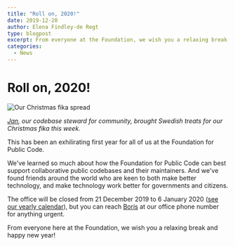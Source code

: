 ```yaml
---
title: "Roll on, 2020!"
date: 2019-12-20
author: Elena Findley-de Regt
type: blogpost
excerpt: From everyone at the Foundation, we wish you a relaxing break and happy new year!
categories:
  - News
---
```


# Roll on, 2020!

![Our Christmas fika spread]({{site.url}}/assets/fika.png)

*[Jan](https://publiccode.net/team/jan-bio.html), our codebase steward for community, brought Swedish treats for our Christmas fika this week.*

This has been an exhilirating first year for all of us at the Foundation for Public Code.

We've learned so much about how the Foundation for Public Code can best support collaborative public codebases and their maintainers. And we've found friends around the world who are keen to both make better technology, and make technology work better for governments and citizens.

The office will be closed from 21 December 2019 to 6 January 2020 ([see our yearly calendar](about.publiccode.net/organization/yearly-schedule.html)), but you can reach [Boris](https://publiccode.net/team/boris-bio.html) at our office phone number for anything urgent.

From everyone here at the Foundation, we wish you a relaxing break and happy new year!
